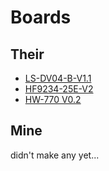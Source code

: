 # Boards

## Their

- [LS-DV04-B-V1.1](ls-dv04-b-v1.1/index.md)
- [HF9234-25E-V2](hf9234-25e-v2/index.md)
- [HW-770 V0.2](hw-770-v0.2/index.md)

## Mine

didn't make any yet...
